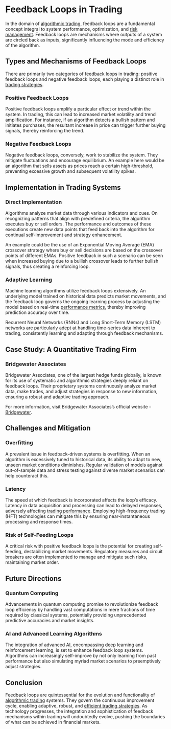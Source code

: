 # Feedback Loops in Trading

In the domain of [algorithmic trading](../a/algorithmic_trading.md), feedback loops are a fundamental concept integral to system performance, optimization, and [risk management](../r/risk_management.md). Feedback loops are mechanisms where outputs of a system are circled back as inputs, significantly influencing the mode and efficiency of the algorithm.

## Types and Mechanisms of Feedback Loops

There are primarily two categories of feedback loops in trading: positive feedback loops and negative feedback loops, each playing a distinct role in [trading strategies](../t/trading_strategies.md).

### Positive Feedback Loops

Positive feedback loops amplify a particular effect or trend within the system. In trading, this can lead to increased market volatility and trend amplification. For instance, if an algorithm detects a bullish pattern and initiates purchases, the resultant increase in price can trigger further buying signals, thereby reinforcing the trend.

### Negative Feedback Loops

Negative feedback loops, conversely, work to stabilize the system. They mitigate fluctuations and encourage equilibrium. An example here would be an algorithm that sells assets as prices reach a certain high-threshold, preventing excessive growth and subsequent volatility spikes.

## Implementation in Trading Systems

### Direct Implementation

Algorithms analyze market data through various indicators and cues. On recognizing patterns that align with predefined criteria, the algorithm executes buy or sell orders. The performance and outcomes of these executions create new data points that feed back into the algorithm for continual self-improvement and strategy enhancement.

An example could be the use of an Exponential Moving Average (EMA) crossover strategy where buy or sell decisions are based on the crossover points of different EMAs. Positive feedback in such a scenario can be seen when increased buying due to a bullish crossover leads to further bullish signals, thus creating a reinforcing loop.

### Adaptive Learning

Machine learning algorithms utilize feedback loops extensively. An underlying model trained on historical data predicts market movements, and the feedback loop governs the ongoing learning process by adjusting the model based on real-time [performance metrics](../p/performance_metrics.md), thereby improving prediction accuracy over time.

Recurrent Neural Networks (RNNs) and Long Short-Term Memory (LSTM) networks are particularly adept at handling time-series data inherent to trading, consistently learning and adapting through feedback mechanisms.

## Case Study: A Quantitative Trading Firm

### Bridgewater Associates

Bridgewater Associates, one of the largest hedge funds globally, is known for its use of systematic and algorithmic strategies deeply reliant on feedback loops. Their proprietary systems continuously analyze market data, make trades, and adjust strategies in response to new information, ensuring a robust and adaptive trading approach.

For more information, visit Bridgewater Associates’s official website - [Bridgewater](https://www.bridgewater.com/).

## Challenges and Mitigation

### Overfitting

A prevalent issue in feedback-driven systems is overfitting. When an algorithm is excessively tuned to historical data, its ability to adapt to new, unseen market conditions diminishes. Regular validation of models against out-of-sample data and stress testing against diverse market scenarios can help counteract this.

### Latency

The speed at which feedback is incorporated affects the loop’s efficacy. Latency in data acquisition and processing can lead to delayed responses, adversely affecting [trading performance](../t/trading_performance.md). Employing high-frequency trading (HFT) technologies can mitigate this by ensuring near-instantaneous processing and response times.

### Risk of Self-Feeding Loops

A critical risk with positive feedback loops is the potential for creating self-feeding, destabilizing market movements. Regulatory measures and circuit breakers are often implemented to manage and mitigate such risks, maintaining market order.

## Future Directions

### Quantum Computing

Advancements in quantum computing promise to revolutionize feedback loop efficiency by handling vast computations in mere fractions of time required by classical systems, potentially providing unprecedented predictive accuracies and market insights.

### AI and Advanced Learning Algorithms

The integration of advanced AI, encompassing deep learning and reinforcement learning, is set to enhance feedback loop systems. Algorithms can increasingly self-improve by not only learning from past performance but also simulating myriad market scenarios to preemptively adjust strategies.

## Conclusion

Feedback loops are quintessential for the evolution and functionality of [algorithmic trading](../a/algorithmic_trading.md) systems. They govern the continuous improvement cycle, enabling adaptive, robust, and [efficient trading strategies](../e/efficient_trading_strategies.md). As technology progresses, the integration and sophistication of feedback mechanisms within trading will undoubtedly evolve, pushing the boundaries of what can be achieved in financial markets.
